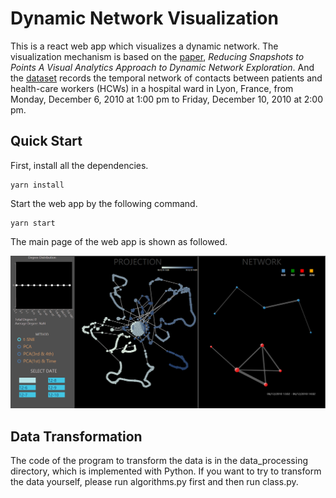 # Dynamic Network Visualization

This is a react web app which visualizes a dynamic network. The visualization mechanism is based on the [paper](https://ieeexplore.ieee.org/document/7192717), *Reducing Snapshots to Points A Visual Analytics Approach to Dynamic Network Exploration*. And the [dataset](http://networkrepository.com/ia-hospital-ward-proximity-attr.php) records the temporal network of contacts between patients and health-care workers (HCWs) in a hospital ward in Lyon, France, from Monday, December 6, 2010 at 1:00 pm to Friday, December 10, 2010 at 2:00 pm.

## Quick Start

First, install all the dependencies.

```shell
yarn install
```

Start the web app by the following command.

```shell
yarn start
```

The main page of the web app is shown as followed.

![home](.\public\home.png)

## Data Transformation

The code of the program to transform the data is in the data_processing directory, which is implemented with Python. If you want to try to transform the data yourself, please run algorithms.py first and then run class.py.

